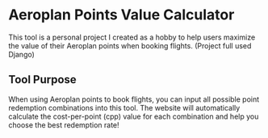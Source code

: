 # Aeroplan Points Value Calculator

This tool is a personal project I created as a hobby to help users maximize the value of their Aeroplan points when booking flights. (Project full used Django)

## Tool Purpose

When using Aeroplan points to book flights, you can input all possible point redemption combinations into this tool. The website will automatically calculate the cost-per-point (cpp) value for each combination and help you choose the best redemption rate!
